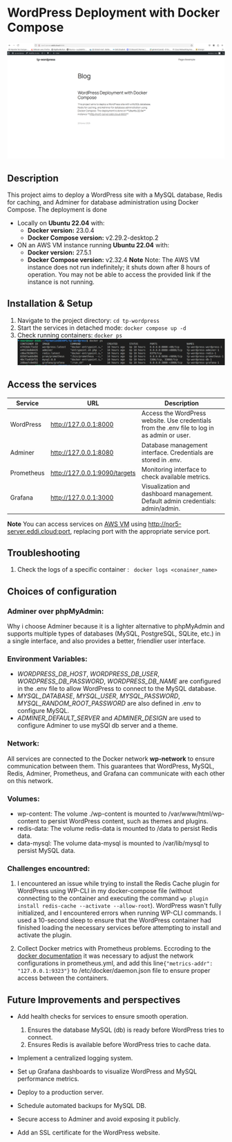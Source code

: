 # WordPress Deployment with Docker Compose
![wordPress](./image/WP-page.png)

## Description

This project aims to deploy a WordPress site with a MySQL database, Redis for caching, and Adminer for database administration using Docker Compose. The deployment is done 
- Locally on **Ubuntu 22.04** with:
    - **Docker version:** 23.0.4
    - **Docker Compose version:** v2.29.2-desktop.2 
- ON an AWS VM instance running **Ubuntu 22.04** with:
    - **Docker version:** 27.5.1
    - **Docker Compose version:** v2.32.4 
**Note** Note: The AWS VM instance does not run indefinitely; it shuts down after 8 hours of operation. You may not be able to access the provided link if the instance is not running.
## Installation & Setup

1. Navigate to the project directory:
`cd tp-wordpress`
2. Start the services in detached mode:
 `docker compose up -d`
3. Check running containers:
`docker ps`
![containers](./image/containers.png)

## Access the services
| Service   | URL                          |  Description                                                                                |
|-----------|------------------------------|---------------------------------------------------------------------------------------------|
| WordPress | http://127.0.0.1:8000        | Access the WordPress website. Use credentials from the .env file to log in as admin or user.|
| Adminer   | http://127.0.0.1:8080        | Database management interface. Credentials are stored in .env.                              |
| Prometheus| http://127.0.0.1:9090/targets| Monitoring interface to check available metrics.                                    |
| Grafana   | http://127.0.0.1:3000        | Visualization and dashboard management. Default admin credentials: admin/admin.             |

**Note** You can access services on  [AWS VM](http://nor5-server.eddi.cloud:8000/) using http://nor5-server.eddi.cloud:port, replacing port with the appropriate service port.

## Troubleshooting

1. Check the logs of a specific container :
` docker logs <conainer_name>`

## Choices of configuration

### Adminer over phpMyAdmin:
Why i choose Adminer because it is a lighter alternative to phpMyAdmin and supports multiple types of databases (MySQL, PostgreSQL, SQLite, etc.) in a single interface, and  also provides a better, friendlier user interface.

### Environment Variables:

- *WORDPRESS_DB_HOST*, *WORDPRESS_DB_USER*, *WORDPRESS_DB_PASSWORD*, *WORDPRESS_DB_NAME* are configured in the .env file to allow WordPress to connect to the MySQL database.
- *MYSQL_DATABASE*, *MYSQL_USER*, *MYSQL_PASSWORD*, *MYSQL_RANDOM_ROOT_PASSWORD* are also defined in .env to configure MySQL.
- *ADMINER_DEFAULT_SERVER* and *ADMINER_DESIGN* are used to configure Adminer to use mySQl db server and a theme.

### Network:

All services are connected to the Docker network **wp-network** to ensure communication between them. This guarantees that WordPress, MySQL, Redis, Adminer, Prometheus, and Grafana can communicate with each other on this network.

### Volumes:

- wp-content: The volume ./wp-content is mounted to /var/www/html/wp-content to persist WordPress content, such as themes and plugins.
- redis-data: The volume redis-data is mounted to /data to persist Redis data.
- data-mysql: The volume data-mysql is mounted to /var/lib/mysql to persist MySQL data.

### Challenges encountred:

 1.  I encountered an issue while trying to install the Redis Cache plugin for WordPress using WP-CLI in my docker-compose file (without connecting to the container and executing the command `wp plugin install redis-cache --activate --allow-root`). WordPress wasn't fully initialized, and I encountered errors when running WP-CLI commands. I used a 10-second sleep to ensure that the WordPress container had finished loading the necessary services before attempting to install and activate the plugin.

2.  Collect Docker metrics with Prometheus problems. Eccroding to the [docker documentation](https://docs.docker.com/engine/daemon/prometheus/) it was necessary to adjust the network configurations in prometheus.yml, and add this line`{"metrics-addr": "127.0.0.1:9323"}` to /etc/docker/daemon.json file to ensure proper access between the containers.

## Future Improvements and perspectives 

- Add health checks for services to ensure smooth operation.
    1. Ensures  the database MySQL (db) is ready before WordPress tries to connect.
    2. Ensures Redis is available before WordPress tries to cache data.

- Implement a centralized logging system.
- Set up Grafana dashboards to visualize WordPress and MySQL performance metrics.
- Deploy to a production server. 
- Schedule automated backups for MySQL DB.
- Secure access to Adminer and avoid exposing it publicly.
- Add an SSL certificate for the WordPress website.
